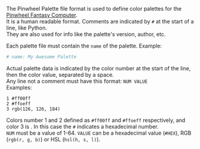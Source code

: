 The Pinwheel Palette file format is used to define color palettes for the [Pinwheel Fantasy Computer](https://github.com/PinwheelSystem/Pinwheel).  
It is a human readable format. Comments are indicated by `#` at the start of a line, like Python.  
They are also used for info like the palette's version, author, etc.  

Each palette file must contain the `name` of the palette. Example:  
```py
# name: My Awesome Palette
```  

Actual palette data is indicated by the color number at the start of the line, then the color value, separated by a space.  
Any line not a comment must have this format: `NUM VALUE`  
Examples: 
```
1 #ff00ff
2 #ffoeff
3 rgb(126, 126, 184)
```  
Colors number 1 and 2 defined as `#ff00ff` and `#ffoeff` respectively, and color 3 is . In this case the `#` indicates a hexadecimal number.  
`NUM` must be a value of 1-64. `VALUE` can be a hexadecimal value (`#HEX`), RGB (`rgb(r, g, b)`) or HSL (`hsl(h, s, l)`).  


